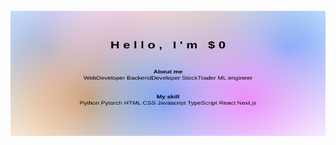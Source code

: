<div align="center">
	<br>
	<picture>
		<img src="./readme.svg" width="100%" height="200px" alt="readme">
	</picture>
	<br>
</div>
